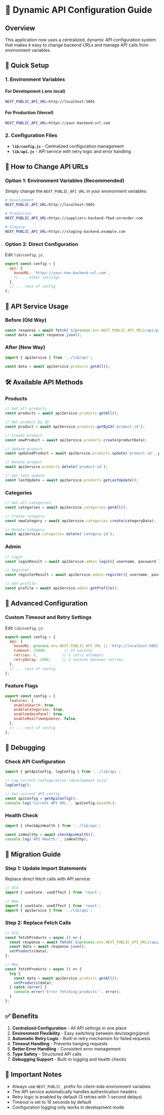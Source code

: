 # 🔧 Dynamic API Configuration Guide

## Overview

This application now uses a centralized, dynamic API configuration system that makes it easy to change backend URLs and manage API calls from environment variables.

## 🚀 Quick Setup

### 1. Environment Variables

#### For Development (.env.local)
```bash
NEXT_PUBLIC_API_URL=http://localhost:5001
```

#### For Production (Vercel)
```bash
NEXT_PUBLIC_API_URL=https://your-backend-url.com
```

### 2. Configuration Files

- **`lib/config.js`** - Centralized configuration management
- **`lib/api.js`** - API service with retry logic and error handling

## 🔄 How to Change API URLs

### Option 1: Environment Variables (Recommended)
Simply change the `NEXT_PUBLIC_API_URL` in your environment variables:

```bash
# Development
NEXT_PUBLIC_API_URL=http://localhost:5001

# Production
NEXT_PUBLIC_API_URL=https://suppliers-backend-f6w4.onrender.com

# Staging
NEXT_PUBLIC_API_URL=https://staging-backend.example.com
```

### Option 2: Direct Configuration
Edit `lib/config.js`:

```javascript
export const config = {
  api: {
    baseURL: 'https://your-new-backend-url.com',
    // ... other settings
  },
  // ... rest of config
};
```

## 📡 API Service Usage

### Before (Old Way)
```javascript
const response = await fetch(`${process.env.NEXT_PUBLIC_API_URL}/api/products`);
const data = await response.json();
```

### After (New Way)
```javascript
import { apiService } from '../lib/api';

const data = await apiService.products.getAll();
```

## 🛠️ Available API Methods

### Products
```javascript
// Get all products
const products = await apiService.products.getAll();

// Get product by ID
const product = await apiService.products.getById('product-id');

// Create product
const newProduct = await apiService.products.create(productData);

// Update product
const updatedProduct = await apiService.products.update('product-id', productData);

// Delete product
await apiService.products.delete('product-id');

// Get last update
const lastUpdate = await apiService.products.getLastUpdate();
```

### Categories
```javascript
// Get all categories
const categories = await apiService.categories.getAll();

// Create category
const newCategory = await apiService.categories.create(categoryData);

// Delete category
await apiService.categories.delete('category-id');
```

### Admin
```javascript
// Login
const loginResult = await apiService.admin.login({ username, password });

// Register
const registerResult = await apiService.admin.register({ username, password });

// Get profile
const profile = await apiService.admin.getProfile();
```

## 🔧 Advanced Configuration

### Custom Timeout and Retry Settings
Edit `lib/config.js`:

```javascript
export const config = {
  api: {
    baseURL: process.env.NEXT_PUBLIC_API_URL || 'http://localhost:5001',
    timeout: 15000,        // 15 seconds
    retries: 5,           // 5 retry attempts
    retryDelay: 2000,     // 2 seconds between retries
  },
  // ... rest of config
};
```

### Feature Flags
```javascript
export const config = {
  features: {
    enableSearch: true,
    enableCategories: true,
    enableAdminPanel: true,
    enableRealTimeUpdates: false,
  },
  // ... rest of config
};
```

## 🐛 Debugging

### Check API Configuration
```javascript
import { getApiConfig, logConfig } from '../lib/api';

// Log current configuration (development only)
logConfig();

// Get current API config
const apiConfig = getApiConfig();
console.log('Current API URL:', apiConfig.baseURL);
```

### Health Check
```javascript
import { checkApiHealth } from '../lib/api';

const isHealthy = await checkApiHealth();
console.log('API Health:', isHealthy);
```

## 🔄 Migration Guide

### Step 1: Update Import Statements
Replace direct fetch calls with API service:

```javascript
// Old
import { useState, useEffect } from 'react';

// New
import { useState, useEffect } from 'react';
import { apiService } from '../lib/api';
```

### Step 2: Replace Fetch Calls
```javascript
// Old
const fetchProducts = async () => {
  const response = await fetch(`${process.env.NEXT_PUBLIC_API_URL}/api/products`);
  const data = await response.json();
  setProducts(data);
};

// New
const fetchProducts = async () => {
  try {
    const data = await apiService.products.getAll();
    setProducts(data);
  } catch (error) {
    console.error('Error fetching products:', error);
  }
};
```

## ✅ Benefits

1. **Centralized Configuration** - All API settings in one place
2. **Environment Flexibility** - Easy switching between dev/staging/prod
3. **Automatic Retry Logic** - Built-in retry mechanism for failed requests
4. **Timeout Handling** - Prevents hanging requests
5. **Better Error Handling** - Consistent error management
6. **Type Safety** - Structured API calls
7. **Debugging Support** - Built-in logging and health checks

## 🚨 Important Notes

- Always use `NEXT_PUBLIC_` prefix for client-side environment variables
- The API service automatically handles authentication headers
- Retry logic is enabled by default (3 retries with 1-second delays)
- Timeout is set to 10 seconds by default
- Configuration logging only works in development mode 